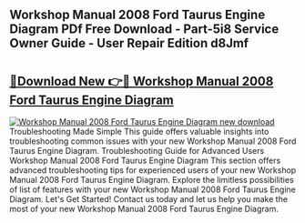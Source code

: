 ## Workshop Manual 2008 Ford Taurus Engine Diagram PDf Free Download - Part-5i8 Service Owner Guide - User Repair Edition d8Jmf

# <h2><a href="http://bc12228.oget.top/?id=Workshop+Manual+2008+Ford+Taurus+Engine+Diagram">🔗Download New 👉🔴 Workshop Manual 2008 Ford Taurus Engine Diagram</a></h2>

[![Workshop Manual 2008 Ford Taurus Engine Diagram new download](https://i.imgur.com/5g1atiW.png)](http://bc12228.oget.top/?id=Workshop+Manual+2008+Ford+Taurus+Engine+Diagram)
Troubleshooting Made Simple This guide offers valuable insights into troubleshooting common issues with your new Workshop Manual 2008 Ford Taurus Engine Diagram. Troubleshooting Guide for Advanced Users Workshop Manual 2008 Ford Taurus Engine Diagram This section offers advanced troubleshooting tips for experienced users of your new Workshop Manual 2008 Ford Taurus Engine Diagram. Explore the limitless possibilities of list of features with your new Workshop Manual 2008 Ford Taurus Engine Diagram. Let's Get Started! Contact us today and let us help you make the most of your new Workshop Manual 2008 Ford Taurus Engine Diagram.
